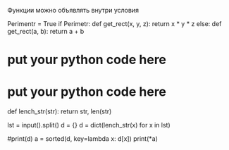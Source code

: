 Функции можно объявлять внутри условия

Perimentr = True
if Perimetr:
    def get_rect(x, y, z):
        return x * y * z
else:
    def get_rect(a, b):
        return a + b    


# put your python code here
# put your python code here
def lench_str(str):
    return str, len(str)

lst = input().split()
d = {}
d = dict(lench_str(x) for x in lst)

#print(d)
a = sorted(d, key=lambda x: d[x])
print(*a)        